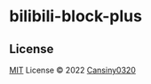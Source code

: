# bilibili-block-plus

## License

[MIT](./LICENSE) License © 2022 [Cansiny0320](https://github.com/Cansiny0320)

